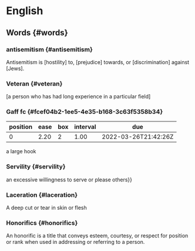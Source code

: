 # English


## Words {#words}


### antisemitism {#antisemitism}

Antisemitism is [hostility] to, [prejudice] towards, or [discrimination] against [Jews].


### Veteran {#veteran}

[a person who has had long experience in a particular field]


### Gaff <span class="tag"><span class="fc">fc</span></span> {#fcef04b2-1ee5-4e35-b168-3c63f5358b34}

| position | ease | box | interval | due                  |
|----------|------|-----|----------|----------------------|
| 0        | 2.20 | 2   | 1.00     | 2022-03-26T21:42:26Z |

a large hook


### Servility {#servility}

an excessive willingness to serve or please others}}


### Laceration {#laceration}

A deep cut or tear in skin or flesh


### Honorifics {#honorifics}

An honorific is a title that conveys esteem, courtesy, or respect for position or rank when used in addressing or referring to a person.
